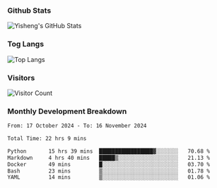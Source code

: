 ### Github Stats
![Yisheng's GitHub Stats](https://github-readme-stats-9qabuvhk1-gongyisheng.vercel.app/api?username=gongyisheng&count_private=true&show_icons=true)
### Tog Langs
![Top Langs](https://github-readme-stats-9qabuvhk1-gongyisheng.vercel.app/api/top-langs/?username=gongyisheng&layout=compact)
### Visitors
![Visitor Count](https://profile-counter.glitch.me/gongyisheng/count.svg)
### Monthly Development Breakdown
<!--START_SECTION:waka-->

```txt
From: 17 October 2024 - To: 16 November 2024

Total Time: 22 hrs 9 mins

Python       15 hrs 39 mins  █████████████████▓░░░░░░░   70.68 %
Markdown     4 hrs 40 mins   █████▒░░░░░░░░░░░░░░░░░░░   21.13 %
Docker       49 mins         █░░░░░░░░░░░░░░░░░░░░░░░░   03.70 %
Bash         23 mins         ▒░░░░░░░░░░░░░░░░░░░░░░░░   01.78 %
YAML         14 mins         ▒░░░░░░░░░░░░░░░░░░░░░░░░   01.06 %
```

<!--END_SECTION:waka-->
